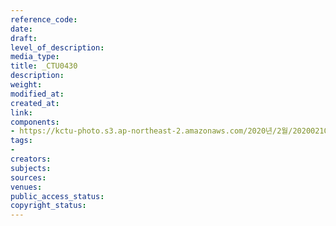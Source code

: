 ```yaml
---
reference_code: 
date: 
draft: 
level_of_description: 
media_type: 
title: _CTU0430
description: 
weight: 
modified_at: 
created_at: 
link: 
components:
- https://kctu-photo.s3.ap-northeast-2.amazonaws.com/2020년/2월/20200210_한국노총+신임+지도부+방문/_CTU0430.jpg
tags:
- 
creators: 
subjects: 
sources: 
venues: 
public_access_status: 
copyright_status: 
---
```

